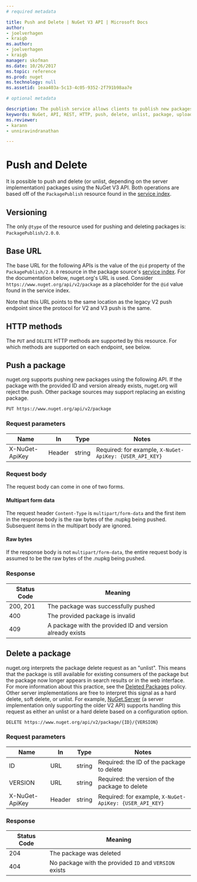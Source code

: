 ```yaml
---
# required metadata 

title: Push and Delete | NuGet V3 API | Microsoft Docs
author:
- joelverhagen
- kraigb
ms.author:
- joelverhagen
- kraigb
manager: skofman
ms.date: 10/26/2017
ms.topic: reference
ms.prod: nuget
ms.technology: null
ms.assetid: 1eaa403a-5c13-4c05-9352-2f791b98aa7e

# optional metadata

description: The publish service allows clients to publish new packages and unlist or delete existing packages.
keywords: NuGet, API, REST, HTTP, push, delete, unlist, package, upload, create, hide
ms.reviewer:
- karann
- unniravindranathan

---
```


# Push and Delete

It is possible to push and delete (or unlist, depending on the server implementation) packages using the NuGet V3 API.
Both operations are based off of the `PackagePublish` resource found in the [service index](service-index.md).

## Versioning

The only `@type` of the resource used for pushing and deleting packages is: `PackagePublish/2.0.0`.

## Base URL

The base URL for the following APIs is the value of the `@id` property of the `PackagePublish/2.0.0` resource in the
package source's [service index](service-index.md). For the documentation below, nuget.org's URL is used. Consider 
`https://www.nuget.org/api/v2/package` as a placeholder for the `@id` value found in the service index.

Note that this URL points to the same location as the legacy V2 push endpoint since the protocol for V2 and V3 push is
the same.

## HTTP methods

The `PUT` and `DELETE` HTTP methods are supported by this resource. For which methods are supported on each endpoint,
see below.

## Push a package

nuget.org supports pushing new packages using the following API. If the package with the provided ID and version
already exists, nuget.org will reject the push. Other package sources may support replacing an existing package.

```
PUT https://www.nuget.org/api/v2/package
```

### Request parameters

Name           | In     | Type   | Notes
-------------- | ------ | ------ | -----
X-NuGet-ApiKey | Header | string | Required: for example, `X-NuGet-ApiKey: {USER_API_KEY}`

### Request body

The request body can come in one of two forms.

#### Multipart form data

The request header `Content-Type` is `multipart/form-data` and the first item in the response body is the raw bytes of
the .nupkg being pushed. Subsequent items in the multipart body are ignored.

#### Raw bytes

If the response body is not `multipart/form-data`, the entire request body is assumed to be the raw bytes of the
.nupkg being pushed.

### Response

Status Code | Meaning
----------- | -------
200, 201    | The package was successfully pushed
400         | The provided package is invalid
409         | A package with the provided ID and version already exists

## Delete a package

nuget.org interprets the package delete request as an "unlist". This means that the package is still available for
existing consumers of the package but the package now longer appears in search results or in the web interface. For
more information about this practice, see the
[Deleted Packages](https://docs.microsoft.com/en-us/nuget/policies/deleting-packages) policy. Other server
implementations are free to interpret this signal as a hard delete, soft delete, or unlist. For example,
[NuGet.Server](https://www.nuget.org/packages/NuGet.Server) (a server implementation only supporting the older V2 API)
supports handling this request as either an unlist or a hard delete based on a configuration option.

```
DELETE https://www.nuget.org/api/v2/package/{ID}/{VERSION}
```

### Request parameters

Name           | In     | Type   | Notes
-------------- | ------ | ------ | -----
ID             | URL    | string | Required: the ID of the package to delete
VERSION        | URL    | string | Required: the version of the package to delete
X-NuGet-ApiKey | Header | string | Required: for example, `X-NuGet-ApiKey: {USER_API_KEY}`

### Response

Status Code | Meaning
----------- | -------
204         | The package was deleted
404         | No package with the provided `ID` and `VERSION` exists
